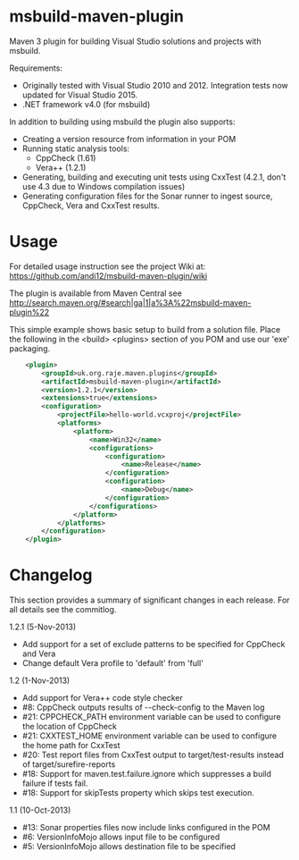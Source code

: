msbuild-maven-plugin
====================

Maven 3 plugin for building Visual Studio solutions and projects with msbuild.

Requirements:

* Originally tested with Visual Studio 2010 and 2012. Integration tests now updated for Visual Studio 2015.
* .NET framework v4.0 (for msbuild)

In addition to building using msbuild the plugin also supports:

* Creating a version resource from information in your POM
* Running static analysis tools:
    * CppCheck (1.61)
    * Vera++ (1.2.1)
* Generating, building and executing unit tests using CxxTest (4.2.1, don't use 4.3 due to Windows compilation issues)
* Generating configuration files for the Sonar runner to ingest source, CppCheck, Vera and CxxTest results.


Usage
=====

For detailed usage instruction see the project Wiki at: 
https://github.com/andi12/msbuild-maven-plugin/wiki

The plugin is available from Maven Central see http://search.maven.org/#search|ga|1|a%3A%22msbuild-maven-plugin%22

This simple example shows basic setup to build from a solution file. 
Place the following in the &lt;build&gt; &lt;plugins&gt; section of you POM and
use our 'exe' packaging.

```xml
    <plugin>
        <groupId>uk.org.raje.maven.plugins</groupId>
        <artifactId>msbuild-maven-plugin</artifactId>
        <version>1.2.1</version>
        <extensions>true</extensions>
        <configuration>
            <projectFile>hello-world.vcxproj</projectFile>
            <platforms>
                <platform>
                    <name>Win32</name>
                    <configurations>
                        <configuration>
                            <name>Release</name>
                        </configuration>
                        <configuration>
                            <name>Debug</name>
                        </configuration>
                    </configurations>
                </platform>
            </platforms>
        </configuration>
    </plugin>
```


Changelog
=========

This section provides a summary of significant changes in each release. For all details see the commitlog.

1.2.1 (5-Nov-2013)

* Add support for a set of exclude patterns to be specified for CppCheck and Vera
* Change default Vera profile to 'default' from 'full'

1.2 (1-Nov-2013)

* Add support for Vera++ code style checker
* #8: CppCheck outputs results of --check-config to the Maven log
* #21: CPPCHECK_PATH environment variable can be used to configure the location of CppCheck
* #21: CXXTEST_HOME environment variable can be used to configure the home path for CxxTest
* #20: Test report files from CxxTest output to target/test-results instead of target/surefire-reports
* #18: Support for maven.test.failure.ignore which suppresses a build failure if tests fail.
* #18: Support for skipTests property which skips test execution.

1.1 (10-Oct-2013)

* #13: Sonar properties files now include links configured in the POM
* #6: VersionInfoMojo allows input file to be configured
* #5: VersionInfoMojo allows destination file to be specified
